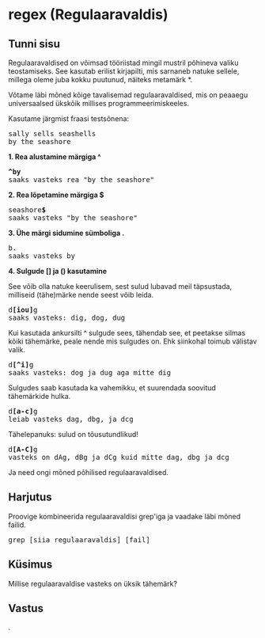 # regex (Regulaaravaldis)

## Tunni sisu

Regulaaravaldised on võimsad tööriistad mingil mustril põhineva valiku teostamiseks. See kasutab erilist kirjapilti, mis sarnaneb natuke sellele, millega oleme juba kokku puutunud, näiteks metamärk *.

Võtame läbi mõned kõige tavalisemad regulaaravaldised, mis on peaaegu universaalsed ükskõik millises programmeerimiskeeles.

Kasutame järgmist fraasi testsõnena:
<pre>
sally sells seashells 
by the seashore
</pre>

<b>1. Rea alustamine märgiga ^</b>
<pre>
<b>^by</b>
saaks vasteks rea "by the seashore"
</pre>

<b>2. Rea lõpetamine märgiga $</b>

<pre>
seashore<b>$</b>
saaks vasteks "by the seashore"
</pre>

<b>3. Ühe märgi sidumine sümboliga .</b>

<pre>
b<b>.</b>
saaks vasteks by
</pre>

<b>4. Sulgude [] ja () kasutamine</b>

See võib olla natuke keerulisem, sest sulud lubavad meil täpsustada, milliseid (tähe)märke nende seest võib leida.

<pre>
d<b>[iou]</b>g
saaks vasteks: dig, dog, dug
</pre>

Kui kasutada ankursilti ^ sulgude sees, tähendab see, et peetakse silmas kõiki tähemärke, peale nende mis sulgudes on. Ehk siinkohal toimub välistav valik.

<pre>
d<b>[^i]</b>g
saaks vasteks: dog ja dug aga mitte dig
</pre>

Sulgudes saab kasutada ka vahemikku, et suurendada soovitud tähemärkide hulka.

<pre>
d<b>[a-c]</b>g
leiab vasteks dag, dbg, ja dcg
</pre>

Tähelepanuks: sulud on tõusutundlikud!

<pre>
d<b>[A-C]</b>g
vasteks on dAg, dBg ja dCg kuid mitte dag, dbg ja dcg
</pre>

Ja need ongi mõned põhilised regulaaravaldised.

## Harjutus

Proovige kombineerida regulaaravaldisi grep'iga ja vaadake läbi mõned failid.

<pre>
grep [siia regulaaravaldis] [fail]
</pre>

## Küsimus

Millise regulaaravaldise vasteks on üksik tähemärk?

## Vastus

.

